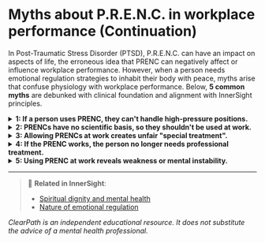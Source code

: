 # Myths about P.R.E.N.C. in workplace performance (Continuation)

In Post-Traumatic Stress Disorder (PTSD), P.R.E.N.C. can have an impact on aspects of life, the erroneous idea that PRENC can negatively affect or influence workplace performance. However, when a person needs emotional regulation strategies to inhabit their body with peace, myths arise that confuse physiology with workplace performance. Below, **5 common myths** are debunked with clinical foundation and alignment with InnerSight principles.

<details>
<summary><strong>1: If a person uses PRENC, they can't handle high-pressure positions.</strong></summary>

<strong>Reality:</strong> Many people with PTSD who use PRENCs perform demanding roles in medicine, emergencies, education or leadership. Their strategies allow them to manage accumulated stress and maintain sustainable high performance.<br>
<strong>Risk:</strong> This myth can limit opportunities for professional growth and perpetuate discrimination in positions of responsibility.
</details>

<details>
<summary><strong>2: PRENCs have no scientific basis, so they shouldn't be used at work.</strong></summary>

<strong>Reality:</strong> Although some PRENCs are not formally validated, many are based on supported principles (like sensory stimulation, connection with nature or creative expression). What's relevant is whether the strategy helps the person function without interfering with others.<br>
<strong>Risk:</strong> Rejecting effective strategies based solely on formal validation criteria can deprive people of tools that work for them.
</details>

<details>
<summary><strong>3: Allowing PRENCs at work creates unfair "special treatment".</strong></summary>

<strong>Reality:</strong> Reasonable accommodations (like brief pauses or use of headphones to reduce overstimulation) are not privileges, but necessary adjustments to ensure equity. Just as an ergonomic chair is allowed for someone with back pain, a PRENC can be allowed for someone regulating their post-traumatic anxiety.<br>
<strong>Risk:</strong> This myth can create an inequitable work environment that denies necessary accommodations for the inclusion and well-being of all employees.
</details>

<details>
<summary><strong>4: If the PRENC works, the person no longer needs professional treatment.</strong></summary>

<strong>Reality:</strong> PRENCs are usually complements, not substitutes, for clinical treatment. A person can use PRENCs at work while continuing therapy, and this reflects a comprehensive approach, not inadequate dependency.<br>
<strong>Risk:</strong> This confusion can lead to interrupting necessary treatments or not seeking professional help when required, worsening symptoms.
</details>

<details>
<summary><strong>5: Using PRENC at work reveals weakness or mental instability.</strong></summary>

<strong>Reality:</strong> On the contrary: using PRENCs demonstrates self-regulation, responsibility and commitment to the work environment. It's an act of strength to actively manage PTSD's impact to continue contributing effectively.<br>
<strong>Risk:</strong> This stigma can lead to self-stigmatization, reducing self-esteem and confidence in one's own work capabilities.
</details>

---

> 🔗 **Related in InnerSight**:  
> - [Spiritual dignity and mental health](https://inner-clarity.github.io/InnerSight/en#spiritual-dignity-and-mental-health)  
> - [Nature of emotional regulation](https://inner-clarity.github.io/InnerSight/en#nature-of-emotional-regulation)

*ClearPath is an independent educational resource. It does not substitute the advice of a mental health professional.*

